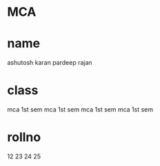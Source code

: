 # MCA
# name
ashutosh
karan
pardeep
rajan
# class
mca 1st sem
mca 1st sem
mca 1st sem
mca 1st sem
# rollno
12
23
24
25
